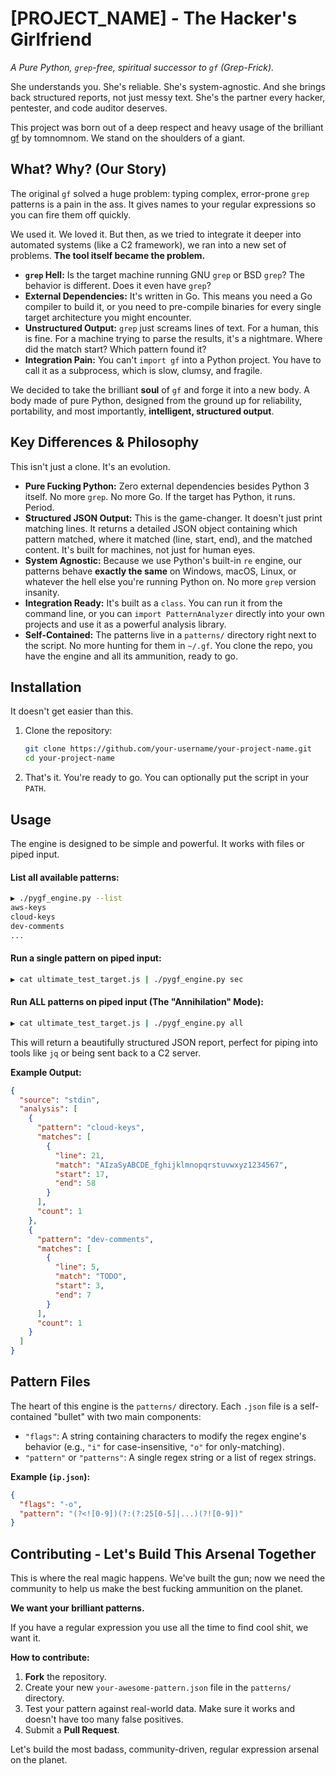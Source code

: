 # [PROJECT_NAME] - The Hacker's Girlfriend

_A Pure Python, `grep`-free, spiritual successor to `gf` (Grep-Frick)._

She understands you. She's reliable. She's system-agnostic. And she brings back structured reports, not just messy text. She's the partner every hacker, pentester, and code auditor deserves.

This project was born out of a deep respect and heavy usage of the brilliant [gf](https://github.com/tomnomnom/gf) by tomnomnom. We stand on the shoulders of a giant.

## What? Why? (Our Story)

The original `gf` solved a huge problem: typing complex, error-prone `grep` patterns is a pain in the ass. It gives names to your regular expressions so you can fire them off quickly.

We used it. We loved it. But then, as we tried to integrate it deeper into automated systems (like a C2 framework), we ran into a new set of problems. **The tool itself became the problem.**

- **`grep` Hell:** Is the target machine running GNU `grep` or BSD `grep`? The behavior is different. Does it even have `grep`?
- **External Dependencies:** It's written in Go. This means you need a Go compiler to build it, or you need to pre-compile binaries for every single target architecture you might encounter.
- **Unstructured Output:** `grep` just screams lines of text. For a human, this is fine. For a machine trying to parse the results, it's a nightmare. Where did the match start? Which pattern found it?
- **Integration Pain:** You can't `import gf` into a Python project. You have to call it as a subprocess, which is slow, clumsy, and fragile.

We decided to take the brilliant **soul** of `gf` and forge it into a new body. A body made of pure Python, designed from the ground up for reliability, portability, and most importantly, **intelligent, structured output**.

## Key Differences & Philosophy

This isn't just a clone. It's an evolution.

- **Pure Fucking Python:** Zero external dependencies besides Python 3 itself. No more `grep`. No more Go. If the target has Python, it runs. Period.
- **Structured JSON Output:** This is the game-changer. It doesn't just print matching lines. It returns a detailed JSON object containing which pattern matched, where it matched (line, start, end), and the matched content. It's built for machines, not just for human eyes.
- **System Agnostic:** Because we use Python's built-in `re` engine, our patterns behave **exactly the same** on Windows, macOS, Linux, or whatever the hell else you're running Python on. No more `grep` version insanity.
- **Integration Ready:** It's built as a `class`. You can run it from the command line, or you can `import PatternAnalyzer` directly into your own projects and use it as a powerful analysis library.
- **Self-Contained:** The patterns live in a `patterns/` directory right next to the script. No more hunting for them in `~/.gf`. You clone the repo, you have the engine and all its ammunition, ready to go.

## Installation

It doesn't get easier than this.

1.  Clone the repository:
    ```bash
    git clone https://github.com/your-username/your-project-name.git
    cd your-project-name
    ```
2.  That's it. You're ready to go. You can optionally put the script in your `PATH`.

## Usage

The engine is designed to be simple and powerful. It works with files or piped input.

#### List all available patterns:

```bash
▶ ./pygf_engine.py --list
aws-keys
cloud-keys
dev-comments
...
```

#### Run a single pattern on piped input:

```bash
▶ cat ultimate_test_target.js | ./pygf_engine.py sec
```

#### Run ALL patterns on piped input (The "Annihilation" Mode):

```bash
▶ cat ultimate_test_target.js | ./pygf_engine.py all
```

This will return a beautifully structured JSON report, perfect for piping into tools like `jq` or being sent back to a C2 server.

**Example Output:**

```json
{
  "source": "stdin",
  "analysis": [
    {
      "pattern": "cloud-keys",
      "matches": [
        {
          "line": 21,
          "match": "AIzaSyABCDE_fghijklmnopqrstuvwxyz1234567",
          "start": 17,
          "end": 58
        }
      ],
      "count": 1
    },
    {
      "pattern": "dev-comments",
      "matches": [
        {
          "line": 5,
          "match": "TODO",
          "start": 3,
          "end": 7
        }
      ],
      "count": 1
    }
  ]
}
```

## Pattern Files

The heart of this engine is the `patterns/` directory. Each `.json` file is a self-contained "bullet" with two main components:

- `"flags"`: A string containing characters to modify the regex engine's behavior (e.g., `"i"` for case-insensitive, `"o"` for only-matching).
- `"pattern"` or `"patterns"`: A single regex string or a list of regex strings.

**Example (`ip.json`):**

```json
{
  "flags": "-o",
  "pattern": "(?<![0-9])(?:(?:25[0-5]|...)(?![0-9])"
}
```

## Contributing - Let's Build This Arsenal Together

This is where the real magic happens. We've built the gun; now we need the community to help us make the best fucking ammunition on the planet.

**We want your brilliant patterns.**

If you have a regular expression you use all the time to find cool shit, we want it.

**How to contribute:**

1.  **Fork** the repository.
2.  Create your new `your-awesome-pattern.json` file in the `patterns/` directory.
3.  Test your pattern against real-world data. Make sure it works and doesn't have too many false positives.
4.  Submit a **Pull Request**.

Let's build the most badass, community-driven, regular expression arsenal on the planet.
